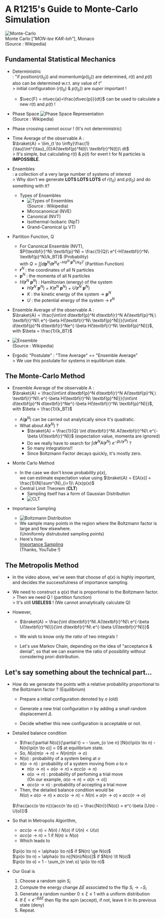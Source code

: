 # A R1215's Guide to Monte-Carlo Simulation
![Monte-Carlo](https://upload.wikimedia.org/wikipedia/commons/thumb/2/2f/Monaco_Monte_Carlo_1.jpg/640px-Monaco_Monte_Carlo_1.jpg)
<br>Monte Carlo [_"MON-tee KAR-loh"_], Monaco<br>(Source : Wikipedia)

## Fundamental Statistical Mechanics
- Deterministric <br> : "if position($`r(t_0)`$) and momentum($`p(t_0)`$) are determined, $r(t)$ and $p(t)$ also can be determined w.r.t. any value of t" <br>> initial configuration ($`r(t_0)`$ & $`p(t_0)`$) are _super_ important ! 
    - $\vec{F} = m\vec{a}=\frac{d\vec{p}}{dt}$ can be used to calculate a new $r(t)$ and $p(t)$ ! 

- Phase Space
![Phase Space Representation](https://upload.wikimedia.org/wikipedia/commons/e/ea/Simple_Harmonic_Motion_Orbit.gif)
<br>(Source : Wikipedia)

- Phase crossing cannot occur ! (It's not deterministric)

- Time Average of the observable A : <br>$\braket{A} = \lim_{t \to \infty}\frac{1}{\tau}\int^{\tau}_{0}A(\textbf{p}^N(t)\ \textbf{r}^N(t))\ dt$
<br>> It's simple, but calculating $r(t)$ & $p(t)$ for evert t for N particles is __IMPOSSIBLE__.

- Ensembles
<br>: a collection of a very large number of systems of interest
<br>> Why don't we generate __LOTS LOTS LOTS__ of $r(t_0)$ and $p(t_0)$ and do something with it?
    - Types of Ensembles
        - ![Types of Ensembles](https://upload.wikimedia.org/wikipedia/commons/5/5e/Statistical_Ensembles.png)
        <br>(Source : Wikipedia)
        - Microcanonical (NVE)
        - Canonical (NVT)
        - Isothermal-Isobaric (NpT)
        - Grand-Canonical ($\mu$ VT)

- Partition Function, Q
    - For Canonical Ensemble (NVT),
    <br>$P(\textbf{r}^N\ \textbf{p}^N) = \frac{1}{Q}\ e^{-H(\textbf{r}^N\ \textbf{p}^N)/k_BT}$ (Probability)
    <br>with $Q = \int\int d\textbf{p}^N d\textbf{r}^N e^{-H(\textbf{r}^N\ \textbf{p}^N)/k_BT}$ (Partition Function)
    - $\textbf{r}^N$ : the coordinates of all N particles
    - $\textbf{p}^N$ : the momenta of all N particles
    - $H(\textbf{r}^N\ \textbf{p}^N)$ : Hamiltonian (energy) of the system
        - $H(\textbf{r}^N\ \textbf{p}^N)$ = $K(\textbf{r}^N\ \textbf{p}^N)$ + $U(\textbf{r}^N\ \textbf{p}^N)$
        - $K$ : the kinetic energy of the system -> $\textbf{p}^N$
        - $U$ : the potential energy of the system -> $\textbf{r}^N$

- Ensemble Average of the observable A : <br>$\braket{A} = \frac{\int\int d\textbf{p}^N d\textbf{r}^N A(\textbf{p}^N,\ \textbf{r}^N)\ e^{-\beta H(\textbf{r}^N\ \textbf{p}^N)}}{\int\int d\textbf{p}^N d\textbf{r}^Ne^{-\beta H(\textbf{r}^N\ \textbf{p}^N)}}$, with $\beta = \frac{1}{k_BT}$

- ![Ensemble](https://upload.wikimedia.org/wikipedia/commons/f/f7/Hamiltonian_flow_classical.gif)
<br>(Source : Wikipedia)


- Ergodic "Postulate" : "Time Average" == "Ensemble Average"
<br>> We use this postulate for systems in equilibrium state.


## The Monte-Carlo Method
- Ensemble Average of the observable A : <br>$\braket{A} = \frac{\int\int d\textbf{p}^N d\textbf{r}^N A(\textbf{p}^N,\ \textbf{r}^N)\ e^{-\beta H(\textbf{r}^N\ \textbf{p}^N)}}{\int\int d\textbf{p}^N d\textbf{r}^Ne^{-\beta H(\textbf{r}^N\ \textbf{p}^N)}}$, with $\beta = \frac{1}{k_BT}$
    - $A(\textbf{p}^N)$ can be carried out analytically since it's quadratic.
    - What about $A(\textbf{r}^N)$ ?
        - $\braket{A} = \frac{1}{Q} \int d\textbf{r}^N\ A(\textbf{r}^N)\ e^{-\beta U(\textbf{r}^N)}$ (expectation value, momenta are ignored)
        - Do we really have to search for $\int d\textbf{r}^N A(\textbf{r}^N)\ e^{-\beta U(\textbf{r}^N)}$ ?
        - So many integrations!!
        - Since Boltzmann Factor decays quickly, it's mostly zero.

- Monte Carlo Method
    - In the case we don't know probability $p(x)$, <br> we can estimate expectation value using $\braket{A} = E[A(x)] = \frac{1}{N}\sum^{N}_{i=1}\ A(x)p(x)$
    - Central Limit Theorem (__CLT__)
        - Sampling itself has a form of Gaussian Distribution
        - ![CLT](https://upload.wikimedia.org/wikipedia/commons/7/7b/IllustrationCentralTheorem.png)

- Importance Sampling
    - ![Boltzmann Distribution](https://upload.wikimedia.org/wikipedia/commons/thumb/0/02/Exponential_probability_density.svg/1920px-Exponential_probability_density.svg.png)
    - We sample many points in the region where the Boltzmann factor is large and few elsewhere. <br>(Uniniformly distrubuted sampling points)
    - Here's how
    <br>[Importance Sampling](https://www.youtube.com/watch?v=C3p2wI4RAi8)
    <br>(Thanks, YouTube !)

## The Metropolis Method

- In the video above, we've seen that choose of $q(x)$ is highly important, and decides the successfulness of importance sampling.

- We need to construct a $q(x)$ that is proportional to the Boltzmann factor. <br>> Then we need $Q$ ! (partition function) <br>>
It's still __USELESS__ ! (We cannot annalytically calculate Q)

- However,
    - $\braket{A} = \frac{\int d\textbf{r}^N\ A(\textbf{r}^N)\ e^{-\beta U(\textbf{r}^N)}}{\int d\textbf{r}^N\ e^{-\beta U(\textbf{r}^N)}}$

    - We wish to know only the _ratio_ of two integrals !

    - Let's use Markov Chain, depending on the idea of "acceptance & denial", so that we can examine the ratio of possibility without considering prori distribution. 

## Let's say something about the technical part...

- How do we generate the points with a relative probability proportional to the Boltzmann factor ? (Equilibrium)

    - Prepare a initial configuration denoted by $o$ (old)

    - Generate a new trial configuration $n$ by adding a small random displacement $\Delta$.

    - Decide whether this new configuration is acceptable or not.

- Detailed balance condition
    - $\frac{\partial N(o)}{\partial t} = - \sum_{o \ne n} [N(o)\pi(o \to n) - N(n)\pi(n \to o)] = 0$ at equilibrium state.
    - So, $N(o)\pi(o\to n) = N(n)\pi(n \to o)$
    - $N(o)$ : probability of a system being at $o$
    - $\pi(o \to n)$ : probability of a system moving from $o$ to $n$
        - $\pi(o \to n) = \alpha(o \to n) \times acc(o \to n)$
        - $\alpha(o \to n)$ : probability of perfoming a trial move
        <br> (On our example, $\alpha(o \to n) = \alpha(n \to o)$)
        - $acc(o \to n)$ : probability of accepting a trial move
    - Then, the detailed balance condition would be <br>
    $N(o) \times \alpha(o \to n) \times acc(o \to n) = N(n) \times \alpha(n \to o) \times acc (n \to o)$
    <br>
    $\frac{acc(o \to n)}{acc(n \to o)} = \frac{N(n)}{N(o)} = e^{-\beta [U(n) - U(o)]}$

- So that in Metropolis Algorithm,
    - $acc(o \to n) = N(n)\ /\ N(o)$ if $U(n) < U(o)$
    - $acc(o \to n)$ = 1 if $N(n) \ge N(o)$
    - Which leads to
    <br>
    $\pi(o \to n) = \alpha(o \to n)$ if $N(n) \ge N(o)$ 
    <br>
    $\pi(o \to n) = \alpha(o \to n)[N(n)/N(o)]$ if $N(n) \lt N(o)$
    <br>
    $\pi(o \to o) = 1 - \sum_{n \ne\ o} \pi(o \to n)$ 

- Our Goal is
    1. Choose a random spin $S_i$
    2. Compute the energy change $\Delta E$ associated to the flip $S_i \to -S_i$
    3. Generate a random number $0 \le \xi \le 1$ with a uniform distribution
    4. If $\xi \lt e^{-\beta\Delta E}$ then flip the spin (accept), if not, leave it in its previous state (deny)
    5. Repeat.
